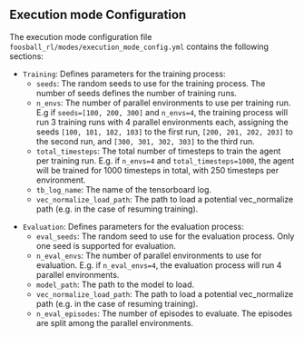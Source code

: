 ## Execution mode Configuration
The execution mode configuration file `foosball_rl/modes/execution_mode_config.yml` contains the following sections:
- `Training`: Defines parameters for the training process:
  - `seeds`: The random seeds to use for the training process. The number of seeds defines the number of training runs.
  - `n_envs`: The number of parallel environments to use per training run. E.g if `seeds=[100, 200, 300]` and `n_envs=4`, the training process will run 3 training runs with 4 parallel environments each, assigning the seeds `[100, 101, 102, 103]` to the first run, `[200, 201, 202, 203]` to the second run, and `[300, 301, 302, 303]` to the third run. 
  - `total_timesteps`: The total number of timesteps to train the agent per training run. E.g. if `n_envs=4` and `total_timesteps=1000`, the agent will be trained for 1000 timesteps in total, with 250 timesteps per environment.
  - `tb_log_name`: The name of the tensorboard log.
  - `vec_normalize_load_path`: The path to load a potential vec_normalize path (e.g. in the case of resuming training).
<!-- -->
- `Evaluation`: Defines parameters for the evaluation process:
  - `eval_seeds`: The random seed to use for the evaluation process. Only one seed is supported for evaluation.
  - `n_eval_envs`: The number of parallel environments to use for evaluation. E.g. if `n_eval_envs=4`, the evaluation process will run 4 parallel environments.
  - `model_path`: The path to the model to load.
  - `vec_normalize_load_path`: The path to load a potential vec_normalize path (e.g. in the case of resuming training).
  - `n_eval_episodes`: The number of episodes to evaluate. The episodes are split among the parallel environments.
  